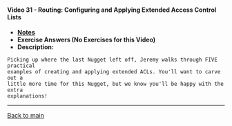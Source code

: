 #### Video 31 - Routing: Configuring and Applying Extended Access Control Lists

- **[Notes](notes.md)**
- **Exercise Answers (No Exercises for this Video)**
- **Description:**

```
Picking up where the last Nugget left off, Jeremy walks through FIVE practical 
examples of creating and applying extended ACLs. You'll want to carve out a 
little more time for this Nugget, but we know you'll be happy with the extra 
explanations!
```

---
 
[Back to main](https://github.com/rot0xd/CBTNuggets/blob/master/CCNA/ICND-1/README.md)

